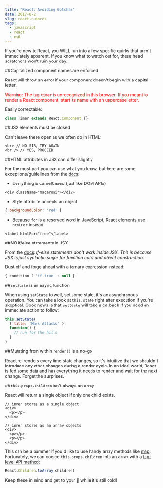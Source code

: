 ```yaml
---
title: "React: Avoiding Gotchas"
date: 2017-8-2
slug: react-nuances
tags:
  - javascript
  - react
  - es6
---
```


If you're new to React, you WILL run into a few specific quirks that aren't immediately apparent. If you know what to watch out for, these head scratchers won't ruin your day.

##Capitalized component names are enforced

React will throw an error if your component doesn't begin with a capital letter.

<span style=color:red>Warning: The tag `timer` is unrecognized in this browser. If you meant to render a React component, start its name with an uppercase letter.</span>

Easily correctable:

```javascript
class Timer extends React.Component {}
```

##JSX elements must be closed

Can't leave these open as we often do in HTML:

```haml
<br> // NO SIR, TRY AGAIN
<br /> // YES, PROCEED
```

##HTML attributes in JSX can differ slightly

For the most part you can use what you know, but here are some exceptions/guidelines from the [docs](https://reactjs.org/docs/dom-elements.html#supported-attributes):

- Everything is camelCased (just like DOM APIs)
```haml
<div className="macaroni"></div>
```

- Style attribute accepts an object

```javascript
{ backgroundColor: 'red' }
```

- Because `for` is a reserved word in JavaScript, React elements use `htmlFor` instead

```haml
<label htmlFor="free"</label>
```

##NO if/else statements in JSX

From the [docs](https://react-cn.github.io/react/tips/if-else-in-JSX.html): *If-else statements don't work inside JSX. This is because JSX is just syntactic sugar for function calls and object construction.*

Dust off and forge ahead with a ternary expression instead:

```javascript
{ condition ? 'if true' : null }
```

##`setState` is an async function

When using `setState` to well, set some state, it's an asynchronous operation. You can take a look at `this.state` right after execution if you're skeptical. Good news is that `setState` will take a callback if you need an immediate action to follow:

```javascript
this.setState(
  { title: 'Mars Attacks' },
  function() {
    // run for the hills
  }
)
```

##Mutating from within <code>render()</code> is a no-go

React re-renders every time state changes, so it's intuitive that we shouldn't introduce any other changes during a render cycle. In an ideal world, React is fed some data and has everything it needs to render and wait for the next change. Forget the surprises.

##`this.props.children` isn't always an array

React will return a single object if only one child exists.

```haml
// inner stores as a single object
<div>
  <p></p>
</div>

// inner stores as an array objects
<div>
  <p></p>
  <p></p>
</div>
```

This can be a bummer if you'd like to use handy array methods like [map](https://developer.mozilla.org/en-US/docs/Web/JavaScript/Reference/Global_Objects/Array/map). Fortunately, we can coerce `this.props.children` into an array with a [top-level API method](https://reactjs.org/docs/react-api.html#reactchildrentoarray):

```javascript
React.Children.toArray(children)
```

Keep these in mind and get to your 🍺 while it's still cold!





